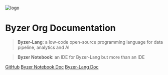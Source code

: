 ![logo](_media/Kolo_With_Slogan_Color_v1.0.svg)

# Byzer Org Documentation


> **Byzer-Lang**: a low-code open-source programming language for data pipeline, analytics and AI

> **Byzer Notebook**: an IDE for Byzer-Lang but more than an IDE


[GitHub](https://github.com/byzer-org)
[Byzer Notebook Doc](/byzer-notebook/zh-cn/)
[Byzer-Lang Doc](/byzer-lang/zh-cn/)
